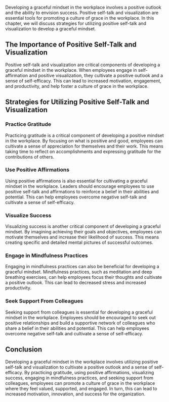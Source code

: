 
Developing a graceful mindset in the workplace involves a positive outlook and the ability to envision success. Positive self-talk and visualization are essential tools for promoting a culture of grace in the workplace. In this chapter, we will discuss strategies for utilizing positive self-talk and visualization to develop a graceful mindset.

The Importance of Positive Self-Talk and Visualization
------------------------------------------------------

Positive self-talk and visualization are critical components of developing a graceful mindset in the workplace. When employees engage in self-affirmation and positive visualization, they cultivate a positive outlook and a sense of self-efficacy. This can lead to increased motivation, engagement, and productivity, and help foster a culture of grace in the workplace.

Strategies for Utilizing Positive Self-Talk and Visualization
-------------------------------------------------------------

### Practice Gratitude

Practicing gratitude is a critical component of developing a positive mindset in the workplace. By focusing on what is positive and good, employees can cultivate a sense of appreciation for themselves and their work. This means taking time to reflect on accomplishments and expressing gratitude for the contributions of others.

### Use Positive Affirmations

Using positive affirmations is also essential for cultivating a graceful mindset in the workplace. Leaders should encourage employees to use positive self-talk and affirmations to reinforce a belief in their abilities and potential. This can help employees overcome negative self-talk and cultivate a sense of self-efficacy.

### Visualize Success

Visualizing success is another critical component of developing a graceful mindset. By imagining achieving their goals and objectives, employees can motivate themselves and increase their likelihood of success. This means creating specific and detailed mental pictures of successful outcomes.

### Engage in Mindfulness Practices

Engaging in mindfulness practices can also be beneficial for developing a graceful mindset. Mindfulness practices, such as meditation and deep breathing exercises, can help employees focus their thoughts and cultivate a positive outlook. This can lead to decreased stress and increased productivity.

### Seek Support From Colleagues

Seeking support from colleagues is essential for developing a graceful mindset in the workplace. Employees should be encouraged to seek out positive relationships and build a supportive network of colleagues who share a belief in their abilities and potential. This can help employees overcome negative self-talk and cultivate a sense of self-efficacy.

Conclusion
----------

Developing a graceful mindset in the workplace involves utilizing positive self-talk and visualization to cultivate a positive outlook and a sense of self-efficacy. By practicing gratitude, using positive affirmations, visualizing success, engaging in mindfulness practices, and seeking support from colleagues, employees can promote a culture of grace in the workplace where they feel valued, supported, and engaged. In turn, this can lead to increased motivation, innovation, and success for the organization.
